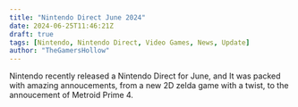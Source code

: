 ```yaml
---
title: "Nintendo Direct June 2024"
date: 2024-06-25T11:46:21Z
draft: true
tags: [Nintendo, Nintendo Direct, Video Games, News, Update]
author: "TheGamersHollow"
---
```


Nintendo recently released a Nintendo Direct for June, and It was packed with amazing annoucements, from a new 2D zelda game with a twist, to the annoucement of Metroid Prime 4. 
